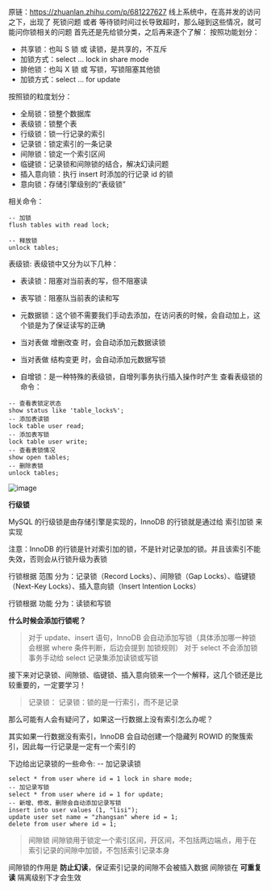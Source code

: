 原链：https://zhuanlan.zhihu.com/p/681227627
线上系统中，在高并发的访问之下，出现了 死锁问题 或者 等待锁时间过长导致超时，那么碰到这些情况，就可能问你锁相关的问题
首先还是先给锁分类，之后再来逐个了解：
按照功能划分：

- 共享锁：也叫 S 锁 或 读锁，是共享的，不互斥
- 加锁方式：select ... lock in share mode
- 排他锁：也叫 X 锁 或 写锁，写锁阻塞其他锁
- 加锁方式：select ... for update

按照锁的粒度划分：

- 全局锁：锁整个数据库
- 表级锁：锁整个表
- 行级锁：锁一行记录的索引
- 记录锁：锁定索引的一条记录
- 间隙锁：锁定一个索引区间
- 临键锁：记录锁和间隙锁的结合，解决幻读问题
- 插入意向锁：执行 insert 时添加的行记录 id 的锁
- 意向锁：存储引擎级别的“表级锁”

相关命令：
```
-- 加锁
flush tables with read lock;

-- 释放锁
unlock tables;
```

表级锁:
表级锁中又分为以下几种：

- 表读锁：阻塞对当前表的写，但不阻塞读
- 表写锁：阻塞队当前表的读和写
- 元数据锁：这个锁不需要我们手动去添加，在访问表的时候，会自动加上，这个锁是为了保证读写的正确
- 当对表做 增删改查 时，会自动添加元数据读锁
- 当对表做 结构变更 时，会自动添加元数据写锁

- 自增锁：是一种特殊的表级锁，自增列事务执行插入操作时产生
查看表级锁的命令：

```
-- 查看表锁定状态
show status like 'table_locks%';
-- 添加表读锁
lock table user read;
-- 添加表写锁
lock table user write;
-- 查看表锁情况
show open tables;
-- 删除表锁
unlock tables;
```

![image](https://github.com/China-Wei/China-Wei.github.io/assets/52816610/306ad97d-9743-4e62-8eb9-1ede2bd8ff7d)

**行级锁**

MySQL 的行级锁是由存储引擎是实现的，InnoDB 的行锁就是通过给 索引加锁 来实现

注意：InnoDB 的行锁是针对索引加的锁，不是针对记录加的锁。并且该索引不能失效，否则会从行锁升级为表锁

行锁根据 范围 分为：记录锁（Record Locks）、间隙锁（Gap Locks）、临键锁（Next-Key Locks）、插入意向锁（Insert Intention Locks）

行锁根据 功能 分为：读锁和写锁

**什么时候会添加行锁呢？**

> 对于 update、insert 语句，InnoDB 会自动添加写锁（具体添加哪一种锁会根据 where 条件判断，后边会提到 加锁规则）
> 对于 select 不会添加锁
> 事务手动给 select 记录集添加读锁或写锁

接下来对记录锁、间隙锁、临键锁、插入意向锁来一个一个解释，这几个锁还是比较重要的，一定要学习！

> 记录锁：
记录锁：锁的是一行索引，而不是记录

那么可能有人会有疑问了，如果这一行数据上没有索引怎么办呢？

其实如果一行数据没有索引，InnoDB 会自动创建一个隐藏列 ROWID 的聚簇索引，因此每一行记录是一定有一个索引的

下边给出记录锁的一些命令:
-- 加记录读锁
```
select * from user where id = 1 lock in share mode;
-- 加记录写锁
select * from user where id = 1 for update;
-- 新增、修改、删除会自动添加记录写锁
insert into user values (1, "lisi");
update user set name = "zhangsan" where id = 1;
delete from user where id = 1;
```

> 间隙锁
间隙锁用于锁定一个索引区间，开区间，不包括两边端点，用于在索引记录的间隙中加锁，不包括索引记录本身

间隙锁的作用是 **防止幻读**，保证索引记录的间隙不会被插入数据
间隙锁在 **可重复读** 隔离级别下才会生效